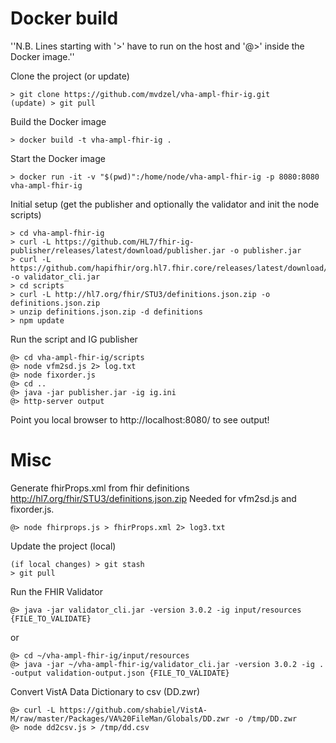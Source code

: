 # Docker build

''N.B. Lines starting with '>' have to run on the host and '@>' inside the Docker image.''

Clone the project (or update)
```
> git clone https://github.com/mvdzel/vha-ampl-fhir-ig.git
(update) > git pull
```

Build the Docker image
```
> docker build -t vha-ampl-fhir-ig .
```

Start the Docker image
```
> docker run -it -v "$(pwd)":/home/node/vha-ampl-fhir-ig -p 8080:8080 vha-ampl-fhir-ig
```

Initial setup (get the publisher and optionally the validator and init the node scripts)
```
> cd vha-ampl-fhir-ig
> curl -L https://github.com/HL7/fhir-ig-publisher/releases/latest/download/publisher.jar -o publisher.jar
> curl -L https://github.com/hapifhir/org.hl7.fhir.core/releases/latest/download/validator_cli.jar -o validator_cli.jar
> cd scripts
> curl -L http://hl7.org/fhir/STU3/definitions.json.zip -o definitions.json.zip
> unzip definitions.json.zip -d definitions
> npm update
```

Run the script and IG publisher
```
@> cd vha-ampl-fhir-ig/scripts
@> node vfm2sd.js 2> log.txt
@> node fixorder.js
@> cd ..
@> java -jar publisher.jar -ig ig.ini
@> http-server output
```
Point you local browser to http://localhost:8080/ to see output!

# Misc

Generate fhirProps.xml from fhir definitions http://hl7.org/fhir/STU3/definitions.json.zip
Needed for vfm2sd.js and fixorder.js.
```
@> node fhirprops.js > fhirProps.xml 2> log3.txt
```

Update the project (local)
```
(if local changes) > git stash
> git pull
```

Run the FHIR Validator
```
@> java -jar validator_cli.jar -version 3.0.2 -ig input/resources {FILE_TO_VALIDATE}
```
or
```
@> cd ~/vha-ampl-fhir-ig/input/resources
@> java -jar ~/vha-ampl-fhir-ig/validator_cli.jar -version 3.0.2 -ig . -output validation-output.json {FILE_TO_VALIDATE}
```

Convert VistA Data Dictionary to csv (DD.zwr)
```
@> curl -L https://github.com/shabiel/VistA-M/raw/master/Packages/VA%20FileMan/Globals/DD.zwr -o /tmp/DD.zwr
@> node dd2csv.js > /tmp/dd.csv
```